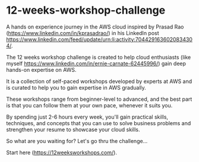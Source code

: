 # 12-weeks-workshop-challenge

A hands on experience journey in the AWS cloud inspired by Prasad Rao (https://www.linkedin.com/in/kprasadrao/) in his LinkedIn post https://www.linkedin.com/feed/update/urn:li:activity:7044291636020834304/.

The 12 weeks workshop challenge is created to help cloud enthusiasts (like myself https://www.linkedin.com/in/ernie-carnate-62445996/) gain deep hands-on expertise on AWS.

It is a collection of self-paced workshops developed by experts at AWS and is curated to help you to gain expertise in AWS gradually.

These workshops range from beginner-level to advanced, and the best part is that you can follow them at your own pace, whenever it suits you.

By spending just 2-6 hours every week, you'll gain practical skills, techniques, and concepts that you can use to solve business problems and strengthen your resume to showcase your cloud skills.

So what are you waiting for? Let's go thru the challenge...

Start here (https://12weeksworkshops.com/).
